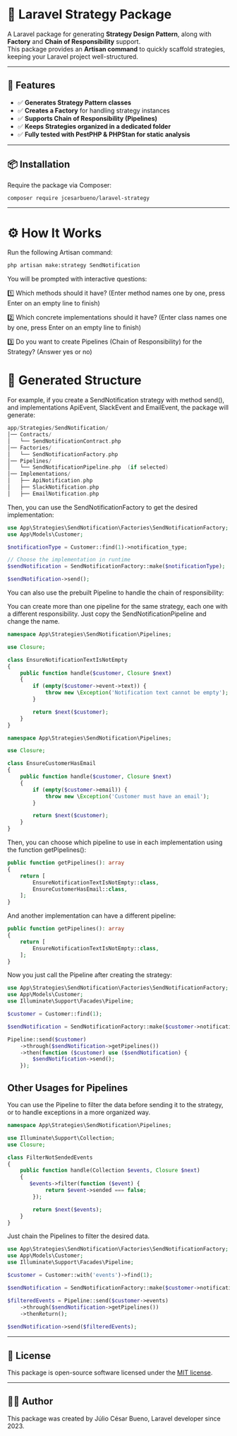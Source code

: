 # 🎯 Laravel Strategy Package

A Laravel package for generating **Strategy Design Pattern**, along with **Factory** and **Chain of Responsibility** support.  
This package provides an **Artisan command** to quickly scaffold strategies, keeping your Laravel project well-structured.

---

## 🚀 Features

- ✅ **Generates Strategy Pattern classes**
- ✅ **Creates a Factory** for handling strategy instances
- ✅ **Supports Chain of Responsibility (Pipelines)**
- ✅ **Keeps Strategies organized in a dedicated folder**
- ✅ **Fully tested with PestPHP & PHPStan for static analysis**

---

## 📦 Installation

Require the package via Composer:

```bash
composer require jcesarbueno/laravel-strategy
```

---

# ⚙️ How It Works
Run the following Artisan command:

```bash
php artisan make:strategy SendNotification
```

You will be prompted with interactive questions:

1️⃣ Which methods should it have?
(Enter method names one by one, press Enter on an empty line to finish)

2️⃣ Which concrete implementations should it have?
(Enter class names one by one, press Enter on an empty line to finish)

3️⃣ Do you want to create Pipelines (Chain of Responsibility) for the Strategy?
(Answer yes or no)

# 📁 Generated Structure
For example, if you create a SendNotification strategy with method send(), and implementations ApiEvent, SlackEvent and EmailEvent, the package will generate:

```swift
app/Strategies/SendNotification/
│── Contracts/
│   └── SendNotificationContract.php
│── Factories/
│   └── SendNotificationFactory.php
│── Pipelines/
│   └── SendNotificationPipeline.php  (if selected)
│── Implementations/
│   ├── ApiNotification.php
│   ├── SlackNotification.php
│   ├── EmailNotification.php
```

Then, you can use the SendNotificationFactory to get the desired implementation:

```php
use App\Strategies\SendNotification\Factories\SendNotificationFactory;
use App\Models\Customer;

$notificationType = Customer::find(1)->notification_type;

// Choose the implementation in runtime
$sendNotification = SendNotificationFactory::make($notificationType);

$sendNotification->send();
```

You can also use the prebuilt Pipeline to handle the chain of responsibility:

You can create more than one pipeline for the same strategy, each one with a different responsibility. Just copy the SendNotificationPipeline and change the name.

```php
namespace App\Strategies\SendNotification\Pipelines;

use Closure;

class EnsureNotificationTextIsNotEmpty
{
    public function handle($customer, Closure $next)
    {
        if (empty($customer->event->text)) {
            throw new \Exception('Notification text cannot be empty');
        }

        return $next($customer);
    }
}
```

```php
namespace App\Strategies\SendNotification\Pipelines;

use Closure;

class EnsureCustomerHasEmail
{
    public function handle($customer, Closure $next)
    {
        if (empty($customer->email)) {
            throw new \Exception('Customer must have an email');
        }

        return $next($customer);
    }
}
```

Then, you can choose which pipeline to use in each implementation using the function getPipelines():

```php
public function getPipelines(): array
{
    return [
        EnsureNotificationTextIsNotEmpty::class,
        EnsureCustomerHasEmail::class,
    ];
}
```

And another implementation can have a different pipeline:

```php
public function getPipelines(): array
{
    return [
        EnsureNotificationTextIsNotEmpty::class,
    ];
}
```

Now you just call the Pipeline after creating the strategy:

```php
use App\Strategies\SendNotification\Factories\SendNotificationFactory;
use App\Models\Customer;
use Illuminate\Support\Facades\Pipeline;

$customer = Customer::find(1);

$sendNotification = SendNotificationFactory::make($customer->notification_type);

Pipeline::send($customer)
    ->through($sendNotification->getPipelines())
    ->then(function ($customer) use ($sendNotification) {
        $sendNotification->send();
    });
```

## Other Usages for Pipelines

You can use the Pipeline to filter the data before sending it to the strategy, or to handle exceptions in a more organized way.

```php
namespace App\Strategies\SendNotification\Pipelines;

use Illuminate\Support\Collection;
use Closure;

class FilterNotSendedEvents
{
    public function handle(Collection $events, Closure $next)
    {
       $events->filter(function ($event) {
            return $event->sended === false;
        });

        return $next($events);
    }
}
```

Just chain the Pipelines to filter the desired data.

```php
use App\Strategies\SendNotification\Factories\SendNotificationFactory;
use App\Models\Customer;
use Illuminate\Support\Facades\Pipeline;

$customer = Customer::with('events')->find(1);

$sendNotification = SendNotificationFactory::make($customer->notification_type);

$filteredEvents = Pipeline::send($customer->events)
    ->through($sendNotification->getPipelines())
    ->thenReturn();
    
$sendNotification->send($filteredEvents);
```

---

## 📝 License

This package is open-source software licensed under the [MIT license](https://opensource.org/licenses/MIT).

---

## 🧑‍💻 Author

This package was created by Júlio César Bueno, Laravel developer since 2023.



